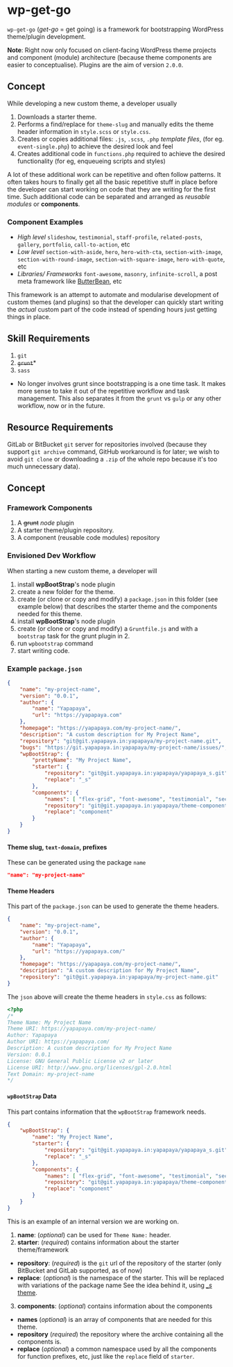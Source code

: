 # wp-get-go
`wp-get-go` (*get-go* = get going) is a framework for bootstrapping WordPress theme/plugin development.

**Note**: Right now only focused on client-facing WordPress theme projects and component (module) architecture (because theme components are easier to conceptualise). Plugins are the aim of version `2.0.0`.

## Concept
While developing a new custom theme, a developer usually
 1. Downloads a starter theme.
 2. Performs a find/replace for `theme-slug` and manually edits the theme header information in `style.scss` or `style.css`.
 2. Creates or copies additional files: `.js`, `.scss`, `.php` *template files*, (for eg. `event-single.php`) to achieve the desired look and feel
 3. Creates additional code in `functions.php` required to achieve the desired functionality (for eg, enqueueing scripts and styles)

A lot of these additional work can be repetitive and often follow patterns. It often takes hours to finally get all the basic repetitive stuff in place before the developer can start working on code that they are writing for the first time. Such additional code can be separated and arranged as *reusable modules* or **components**.

### Component Examples
 * *High level* `slideshow`, `testimonial`, `staff-profile`, `related-posts`, `gallery`, `portfolio`, `call-to-action`, etc
 * *Low level* `section-with-aside`, `hero`, `hero-with-cta`, `section-with-image`, `section-with-round-image`, `section-with-square-image`, `hero-with-quote`, etc
 * *Libraries/ Frameworks* `font-awesome`, `masonry`, `infinite-scroll`, a post meta framework like [ButterBean](http://themehybrid.com/weblog/butterbean-post-meta-framework-beta), etc

This framework is an attempt to automate and modularise development of custom themes (and plugins) so that the developer can quickly start writing the *actual* custom part of the code instead of spending hours just getting things in place.

## Skill Requirements
 1. `git`
 2. ~~`grunt`~~* 
 3. `sass`

* No longer involves grunt since bootstrapping is a one time task. It makes more sense to take it out of the repetitive workflow and task management. This also separates it from the `grunt` vs `gulp` or any other workflow, now or in the future. 

## Resource Requirements
GitLab or BitBucket `git` server for repositories involved (because they support `git archive` command, GitHub workaround is for later; we wish to avoid `git clone` or downloading a `.zip` of the whole repo because it's too much unnecessary data).

## Concept

### Framework Components
 1. A ~~grunt~~ *node* plugin
 2. A starter theme/plugin repository.
 3. A component (reusable code modules) repository

### Envisioned Dev Workflow
When starting a new custom theme, a developer will

 1. install **wpBootStrap**'s node plugin
 1. create a new folder for the theme.
 1. create (or clone or copy and modify) a `package.json` in this folder (see example below) that describes the starter theme and the components needed for this theme.
 1. install **wpBootStrap**'s node plugin
 1. create (or clone or copy and modify) a `Gruntfile.js` and with a `bootstrap` task for the grunt plugin in 2.
 1. run `wpbootstrap` command
 1. start writing code.

### Example `package.json`
```json
{
	"name": "my-project-name",
	"version": "0.0.1",
	"author": {
		"name": "Yapapaya",
		"url": "https://yapapaya.com"
	},
	"homepage": "https://yapapaya.com/my-project-name/",
	"description": "A custom description for My Project Name",
	"repository": "git@git.yapapaya.in:yapapaya/my-project-name.git",
	"bugs": "https://git.yapapaya.in:yapapaya/my-project-name/issues/",
	"wpBootStrap": {
		"prettyName": "My Project Name",
		"starter": {
			"repository": "git@git.yapapaya.in:yapapaya/yapapaya_s.git",
			"replace": "_s"
		},
		"components": {
			"names": [ "flex-grid", "font-awesome", "testimonial", "section-with-aside" ],
			"repository": "git@git.yapapaya.in:yapapaya/theme-components.git",
			"replace": "component"
		}
	}
}
```

#### Theme slug, `text-domain`, prefixes

These can be generated using the package `name`

```json
"name": "my-project-name"
```

#### Theme Headers
This part of the `package.json` can be used to generate the theme headers.

```json
{
	"name": "my-project-name",
	"version": "0.0.1",
	"author": {
		"name": "Yapapaya",
		"url": "https://yapapaya.com/"
	},
	"homepage": "https://yapapaya.com/my-project-name/",
	"description": "A custom description for My Project Name",
	"repository": "git@git.yapapaya.in:yapapaya/my-project-name.git"
}
```

The `json` above will create the theme headers in `style.css` as follows:

```php
<?php
/*
Theme Name: My Project Name
Theme URI: https://yapapaya.com/my-project-name/
Author: Yapapaya
Author URI: https://yapapaya.com/
Description: A custom description for My Project Name
Version: 0.0.1
License: GNU General Public License v2 or later
License URI: http://www.gnu.org/licenses/gpl-2.0.html
Text Domain: my-project-name
*/
```
#### `wpBootStrap` Data

This part contains information that the `wpBootStrap` framework needs. 

```json
{
	"wpBootStrap": {
		"name": "My Project Name",
		"starter": {
			"repository": "git@git.yapapaya.in:yapapaya/yapapaya_s.git",
			"replace": "_s"
		},
		"components": {
			"names": [ "flex-grid", "font-awesome", "testimonial", "section-with-aside" ],
			"repository": "git@git.yapapaya.in:yapapaya/theme-components.git",
			"replace": "component"
		}
	}
}

```

This is an example of an internal version we are working on.
 1. **name**: (*optional*) can be used for `Theme Name:` header.
 2. **starter**: (*required*) contains information about the starter theme/framework
  * **repository**: (*required*) is the `git` url of the repository of the starter (only BitBucket and GitLab supported, as of now)
  * **replace**: (*optional*) is the namespace of the starter. This will be replaced with variations of the package name See the idea behind it, using [*_s* theme](https://github.com/Automattic/_s#getting-started).
 3. **components**: (*optional*) contains information about the components
  * **names** (*optional*) is an array of components that are needed for this theme.
  * **repository** (*required*) the repository where the archive containing all the components is.
  * **replace** (*optional*) a common namespace used by all the components for function prefixes, etc, just like the `replace` field of `starter`.
